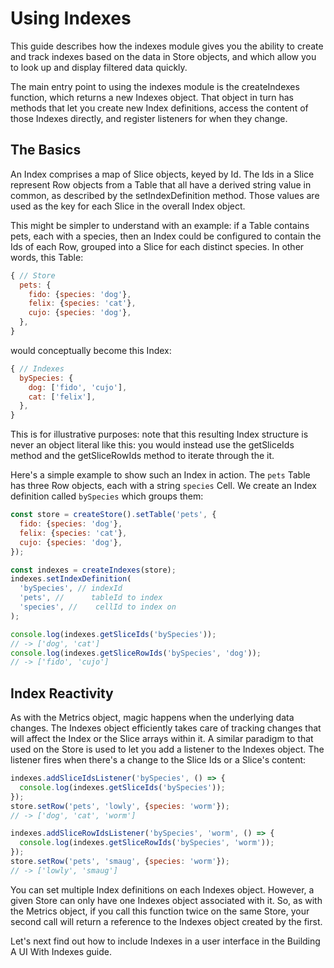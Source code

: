 # Using Indexes

This guide describes how the indexes module gives you the ability to create and
track indexes based on the data in Store objects, and which allow you to look up
and display filtered data quickly.

The main entry point to using the indexes module is the createIndexes function,
which returns a new Indexes object. That object in turn has methods that let you
create new Index definitions, access the content of those Indexes directly, and
register listeners for when they change.

## The Basics

An Index comprises a map of Slice objects, keyed by Id. The Ids in a Slice
represent Row objects from a Table that all have a derived string value in
common, as described by the setIndexDefinition method. Those values are used as
the key for each Slice in the overall Index object.

This might be simpler to understand with an example: if a Table contains pets,
each with a species, then an Index could be configured to contain the Ids of
each Row, grouped into a Slice for each distinct species. In other words, this
Table:

```js yolo
{ // Store
  pets: {
    fido: {species: 'dog'},
    felix: {species: 'cat'},
    cujo: {species: 'dog'},
  },
}
```

would conceptually become this Index:

```js yolo
{ // Indexes
  bySpecies: {
    dog: ['fido', 'cujo'],
    cat: ['felix'],
  },
}
```

This is for illustrative purposes: note that this resulting Index structure is
never an object literal like this: you would instead use the getSliceIds method
and the getSliceRowIds method to iterate through the it.

Here's a simple example to show such an Index in action. The `pets` Table has
three Row objects, each with a string `species` Cell. We create an Index
definition called `bySpecies` which groups them:

```js
const store = createStore().setTable('pets', {
  fido: {species: 'dog'},
  felix: {species: 'cat'},
  cujo: {species: 'dog'},
});

const indexes = createIndexes(store);
indexes.setIndexDefinition(
  'bySpecies', // indexId
  'pets', //      tableId to index
  'species', //    cellId to index on
);

console.log(indexes.getSliceIds('bySpecies'));
// -> ['dog', 'cat']
console.log(indexes.getSliceRowIds('bySpecies', 'dog'));
// -> ['fido', 'cujo']
```

## Index Reactivity

As with the Metrics object, magic happens when the underlying data changes. The
Indexes object efficiently takes care of tracking changes that will affect the
Index or the Slice arrays within it. A similar paradigm to that used on the
Store is used to let you add a listener to the Indexes object. The listener
fires when there's a change to the Slice Ids or a Slice's content:

```js
indexes.addSliceIdsListener('bySpecies', () => {
  console.log(indexes.getSliceIds('bySpecies'));
});
store.setRow('pets', 'lowly', {species: 'worm'});
// -> ['dog', 'cat', 'worm']

indexes.addSliceRowIdsListener('bySpecies', 'worm', () => {
  console.log(indexes.getSliceRowIds('bySpecies', 'worm'));
});
store.setRow('pets', 'smaug', {species: 'worm'});
// -> ['lowly', 'smaug']
```

You can set multiple Index definitions on each Indexes object. However, a given
Store can only have one Indexes object associated with it. So, as with the
Metrics object, if you call this function twice on the same Store, your second
call will return a reference to the Indexes object created by the first.

Let's next find out how to include Indexes in a user interface in the Building A
UI With Indexes guide.
